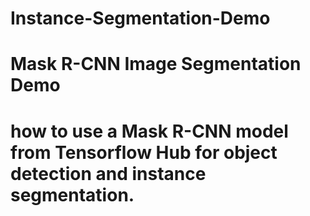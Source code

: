 # Instance-Segmentation-Demo
# Mask R-CNN Image Segmentation Demo
# how to use a Mask R-CNN model from Tensorflow Hub for object detection and instance segmentation.
